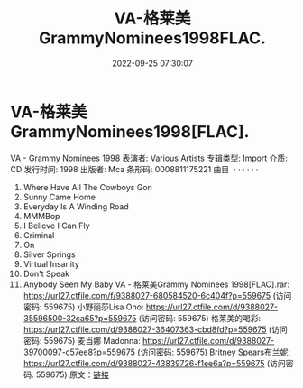 ﻿---
title: VA-格莱美GrammyNominees1998FLAC.
date: 2022-09-25 07:30:07
categories: 外语音乐
tags: 外语音乐
---
# VA-格莱美GrammyNominees1998[FLAC].

VA - Grammy Nominees 1998
表演者: Various Artists
专辑类型: Import
介质: CD
发行时间: 1998
出版者: Mca
条形码: 0008811175221
曲目  · · · · · ·
1. Where Have All The Cowboys Gon
2. Sunny Came Home
3. Everyday Is A Winding Road
4. MMMBop
5. I Believe I Can Fly
6. Criminal
7. On
8. Silver Springs
9. Virtual Insanity
10. Don't Speak
11. Anybody Seen My Baby
VA - 格莱美Grammy Nominees 1998[FLAC].rar: https://url27.ctfile.com/f/9388027-680584520-6c404f?p=559675
(访问密码: 559675)
小野丽莎Lisa Ono: https://url27.ctfile.com/d/9388027-35596500-32ca65?p=559675
(访问密码: 559675)
格莱美的喝彩: https://url27.ctfile.com/d/9388027-36407363-cbd8fd?p=559675
(访问密码: 559675)
麦当娜 Madonna: https://url27.ctfile.com/d/9388027-39700097-c57ee8?p=559675
(访问密码: 559675)
Britney Spears布兰妮: https://url27.ctfile.com/d/9388027-43839726-f1ee6a?p=559675
(访问密码: 559675)
原文：[链接](https://blog.sina.com.cn/s/blog_1647c7e7601030zkt.html)